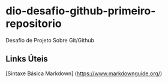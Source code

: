 # dio-desafio-github-primeiro-repositorio
Desafio de Projeto Sobre Git/Github
## Links Úteis 
[Sintaxe Básica Markdown] (https://www.markdownguide.org/)

